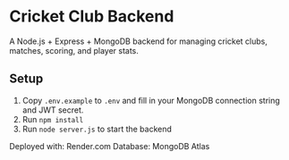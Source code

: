
# Cricket Club Backend

A Node.js + Express + MongoDB backend for managing cricket clubs, matches, scoring, and player stats.

## Setup

1. Copy `.env.example` to `.env` and fill in your MongoDB connection string and JWT secret.
2. Run `npm install`
3. Run `node server.js` to start the backend

Deployed with: Render.com
Database: MongoDB Atlas
